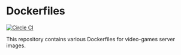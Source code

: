 # Dockerfiles

[![Circle CI](https://circleci.com/gh/jessytheripper/dockerfiles.svg?style=svg)](https://circleci.com/gh/jessytheripper/dockerfiles)

This repository contains various Dockerfiles for video-games server images.
